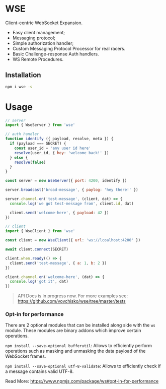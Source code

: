 # WSE

Client-centric WebSocket Expansion.

- Easy client management;
- Messaging protocol;
- Simple authorization handler;
- Custom Messaging Protocol Processor for real racers.
- Basic Challenge-response Auth handlers.
- WS Remote Procedures.

## Installation

```bash
npm i wse -s
```

# Usage

```JavaScript
// server
import { WseServer } from 'wse'

// auth handler
function identify ({ payload, resolve, meta }) {
  if (payload === SECRET) {
    const user_id = 'any user id here'
    resolve(user_id, { hey: 'welcome back!' })
  } else {
    resolve(false)
  }
}

const server = new WseServer({ port: 4200, identify })

server.broadcast('broad-message', { paylog: 'hey there!' })

server.channel.on('test-message', (client, dat) => {
  console.log('we got test-message from', client.id, dat)

  client.send('welcome-here', { payload: 42 })
})

```

```JavaScript
// client
import { WseClient } from 'wse'

const client = new WseClient({ url: 'ws://lcoalhost:4200' })

await client.connect(SECRET)

client.when.ready(() => {
  client.send('test-message', { a: 1, b: 2 })
})

client.channel.on('welcome-here', (dat) => {
  console.log('got it', dat)
})
```

> API Docs is in progress now.
> For more examples see: https://github.com/vovchisko/wse/tree/master/tests

### Opt-in for performance

There are 2 optional modules that can be installed along side with the `ws` module. These modules are binary addons which
improve certain operations.

```npm install --save-optional bufferutil```: Allows to efficiently perform operations such as masking and unmasking the data
payload of the WebSocket frames.

```npm install --save-optional utf-8-validate```: Allows to efficiently check if a message contains valid UTF-8.

Read More: https://www.npmjs.com/package/ws#opt-in-for-performance



